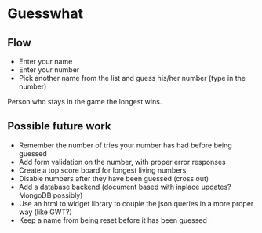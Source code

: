 Guesswhat
=========

Flow
----
- Enter your name
- Enter your number
- Pick another name from the list and guess his/her number (type in the number)

Person who stays in the game the longest wins.

Possible future work
--------------------
- Remember the number of tries your number has had before being guessed
- Add form validation on the number, with proper error responses
- Create a top score board for longest living numbers
- Disable numbers after they have been guessed (cross out)
- Add a database backend (document based with inplace updates? MongoDB possibly)
- Use an html to widget library to couple the json queries in a more proper way (like GWT?)
- Keep a name from being reset before it has been guessed


